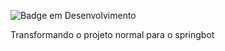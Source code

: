 ![Badge em Desenvolvimento](http://img.shields.io/static/v1?label=STATUS&message=EM%20DESENVOLVIMENTO&color=GREEN&style=for-the-badge)

Transformando o projeto normal para o springbot
